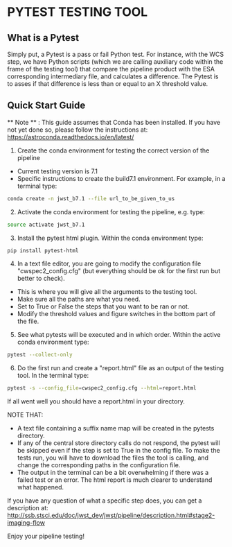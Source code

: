 # PYTEST TESTING TOOL

## What is a Pytest

Simply put, a Pytest is a pass or fail Python test. For instance, with the WCS step, we have Python scripts (which we are calling auxiliary code within the frame of the testing tool) that compare the pipeline product with the ESA corresponding intermediary file, and calculates a difference. The Pytest is to asses if that difference is less than or equal to an X threshold value. 



## Quick Start Guide


** Note ** : This guide assumes that Conda has been installed. If you have not yet done so, please follow the instructions at:
https://astroconda.readthedocs.io/en/latest/


1. Create the conda environment for testing the correct version of the pipeline
* Current testing version is 7.1
* Specific instructions to create the build7.1 environment.
For example, in a terminal type:
```bash
conda create -n jwst_b7.1 --file url_to_be_given_to_us
```

2. Activate the conda environment for testing the pipeline, e.g. type:
```bash
source activate jwst_b7.1
```

3. Install the pytest html plugin. Within the conda environment type:
```bash
pip install pytest-html
```

4. In a text file editor, you are going to modify the configuration file "cwspec2_config.cfg" (but everything should be ok for the first run but better to check).
- This is where you will give all the arguments to the testing tool.
- Make sure all the paths are what you need.
- Set to True or False the steps that you want to be ran or not.
- Modify the threshold values and figure switches in the bottom part of the file.

5. See what pytests will be executed and in which order. Within the active conda environment type:
```bash
pytest --collect-only
```

6. Do the first run and create a "report.html" file as an output of the testing tool. In the terminal type:
```bash
pytest -s --config_file=cwspec2_config.cfg --html=report.html
```


If all went well you should have a report.html in your directory.


NOTE THAT:
- A text file containing a suffix name map will be created in the pytests directory.
- If any of the central store directory calls do not respond, the pytest will be skipped even if the step is set to True in the config file. To make the tests run, you will have to download the files the tool is calling, and change the corresponding paths in the configuration file.
- The output in the terminal can be a bit overwhelming if there was a failed test or an error. The html report is much clearer to understand what happened.


If you have any question of what a specific step does, you can get a description at:
http://ssb.stsci.edu/doc/jwst_dev/jwst/pipeline/description.html#stage2-imaging-flow


Enjoy your pipeline testing!
